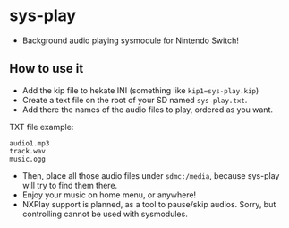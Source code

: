 # sys-play
- Background audio playing sysmodule for Nintendo Switch!

## How to use it
- Add the kip file to hekate INI (something like `kip1=sys-play.kip`)
- Create a text file on the root of your SD named `sys-play.txt`.
- Add there the names of the audio files to play, ordered as you want.

TXT file example: 
```
audio1.mp3
track.wav
music.ogg
```
- Then, place all those audio files under `sdmc:/media`, because sys-play will try to find them there.
- Enjoy your music on home menu, or anywhere!
- NXPlay support is planned, as a tool to pause/skip audios. Sorry, but controlling cannot be used with sysmodules.
